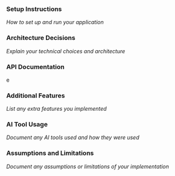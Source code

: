 ### Setup Instructions
*How to set up and run your application*

### Architecture Decisions
*Explain your technical choices and architecture*

### API Documentation
e 

### Additional Features
*List any extra features you implemented*

### AI Tool Usage
*Document any AI tools used and how they were used*

### Assumptions and Limitations
*Document any assumptions or limitations of your implementation*
